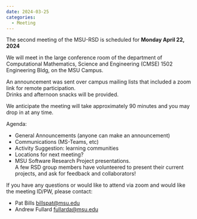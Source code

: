 ```yaml
---
date: 2024-03-25 
categories:
  - Meeting
---
```


The second meeting of the MSU-RSD is scheduled for **Monday April 22, 2024** 

<!-- more -->

We will meet in the large conference room of the department of Computational Mathematics, Science and Engineering (CMSE)
1502 Engineering Bldg, on the MSU Campus.  

 
An announcement was sent over campus mailing lists that included a zoom link for remote participation.  
Drinks and afternoon snacks will be provided.

We anticipate the meeting will take approximately 90 minutes and you may drop in at any time.  

Agenda:

 - General Announcements (anyone can make an announcement) 
 - Communications (MS-Teams, etc)
 - Activity Suggestion: learning communities
 - Locations for next meeting?
 - MSU Software Research Project presentations.  
    A few RSD group members have volunteered to present their current projects, and ask for feedback and collaborators!   

If you have any questions or would like to attend via zoom and would like the meeting ID/PW,  please contact:

- Pat Bills billspat@msu.edu
- Andrew Fullard fullarda@msu.edu

